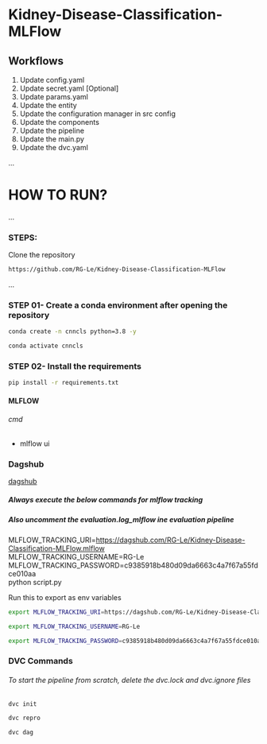 # Kidney-Disease-Classification-MLFlow


## Workflows

1. Update config.yaml
2. Update secret.yaml [Optional]
3. Update params.yaml
4. Update the entity
5. Update the configuration manager in src config
6. Update the components
7. Update the pipeline
8. Update the main.py
9. Update the dvc.yaml


...
# HOW TO RUN?
...
### STEPS:

Clone the repository

```bash
https://github.com/RG-Le/Kidney-Disease-Classification-MLFlow
```
...

### STEP 01- Create a conda environment after opening the repository

```bash
conda create -n cnncls python=3.8 -y
```

```bash
conda activate cnncls
```


### STEP 02- Install the requirements
```bash
pip install -r requirements.txt
```

#### MLFLOW 
###### cmd
- mlflow ui

### Dagshub
[dagshub](https://dagshub.com/)

##### Always execute the below commands for mlflow tracking
##### Also uncomment the evaluation.log_mlflow ine evaluation pipeline
MLFLOW_TRACKING_URI=https://dagshub.com/RG-Le/Kidney-Disease-Classification-MLFlow.mlflow \
MLFLOW_TRACKING_USERNAME=RG-Le \
MLFLOW_TRACKING_PASSWORD=c9385918b480d09da6663c4a7f67a55fdce010aa \
python script.py

Run this to export as env variables

```bash
export MLFLOW_TRACKING_URI=https://dagshub.com/RG-Le/Kidney-Disease-Classification-MLFlow.mlflow

export MLFLOW_TRACKING_USERNAME=RG-Le

export MLFLOW_TRACKING_PASSWORD=c9385918b480d09da6663c4a7f67a55fdce010aa
```


### DVC Commands
###### To start the pipeline from scratch, delete the dvc.lock and dvc.ignore files

```bash
dvc init
```

```bash
dvc repro
```

```bash
dvc dag
```